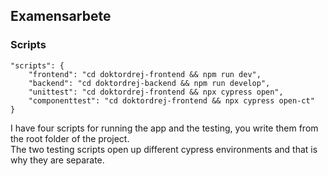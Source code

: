 ## Examensarbete ##

### Scripts ###
```  
"scripts": {
    "frontend": "cd doktordrej-frontend && npm run dev",
    "backend": "cd doktordrej-backend && npm run develop",
    "unittest": "cd doktordrej-frontend && npx cypress open",
    "componenttest": "cd doktordrej-frontend && npx cypress open-ct"
}
```
I have four scripts for running the app and the testing, you write them from the root folder of the project.<br/>
The two testing scripts open up different cypress environments and that is why they are separate.